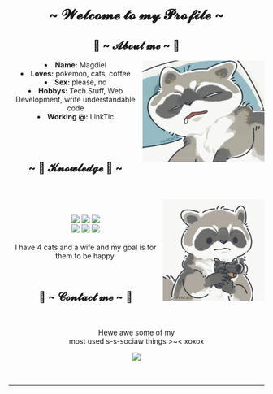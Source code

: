 <body>
  <center>
<h1 align="center">~  𝓦𝓮𝓵𝓬𝓸𝓶𝓮 𝓽𝓸 𝓶𝔂 𝓟𝓻𝓸𝓯𝓲𝓵𝓮  ~</h1>
<div>
<h2 align="center"> 🦝 ~ 𝓐𝓫𝓸𝓾𝓽 𝓶𝓮 ~ 🦝 </h2>
  <div align="center">
<img src="./profile1.jpeg" align="right" width="240" height="200">
  </div>
<li>
 <b>Name:</b> Magdiel</li>
<li>
<b>Loves:</b> pokemon, cats, coffee
</li>
<li>
<b>Sex:</b> please, no
</li>
<li>
<b>Hobbys:</b> Tech Stuff, Web Development, write understandable code
</li>
<li>
<b>Working @:</b> LinkTic
</li>
<br><br><br>
</div>
<div>
<h2 align="center">            ~ 📇 𝓚𝓷𝓸𝔀𝓵𝓮𝓭𝓰𝓮 📇 ~</h2>
 <br>
<p>
  <div align="center">
<img src="./profile2.jpeg" align="right" width="200" height="200">
  </div>
</div>
<div>
  <br>
<p align="center"><img src="https://img.shields.io/badge/adobe%20photoshop%20-%2331A8FF.svg?&style=for-the-badge&logo=adobe%20photoshop&logoColor=white"/> <img src="https://img.shields.io/badge/html5%20-%23E34F26.svg?&style=for-the-badge&logo=html5&logoColor=white"/> <img src="https://img.shields.io/badge/css3%20-%231572B6.svg?&style=for-the-badge&logo=css3&logoColor=white"/><br>
 <img src="https://img.shields.io/badge/node.js%20-%2343853D.svg?&style=for-the-badge&logo=node.js&logoColor=white"/> <img src="https://img.shields.io/badge/javascript%20-%23323330.svg?&style=for-the-badge&logo=javascript&logoColor=%23F7DF1E"/> <img src="https://img.shields.io/badge/git%20-%23F05033.svg?&style=for-the-badge&logo=git&logoColor=white"/> <br><br>
I have 4 cats and a wife and my goal is for them to be happy.
</p>
<br>
<h2 align="center">           📝 ~ 𝓒𝓸𝓷𝓽𝓪𝓬𝓽 𝓶𝓮 ~ 📝</h2>
<br>
<p align="center">Hewe awe some of my <br>
most used s-s-sociaw things >~< xoxox</p>
<p align="center"><a href="https://www.linkedin.com/in/rmagdiel" target="_blank"><img src="https://img.shields.io/badge/linkedin-%230077B5.svg?style=for-the-badge&logo=linkedin&logoColor=white"/></a></p>
</div>
<br>
<hr>
</div>
</div>
    </center>
</body>
